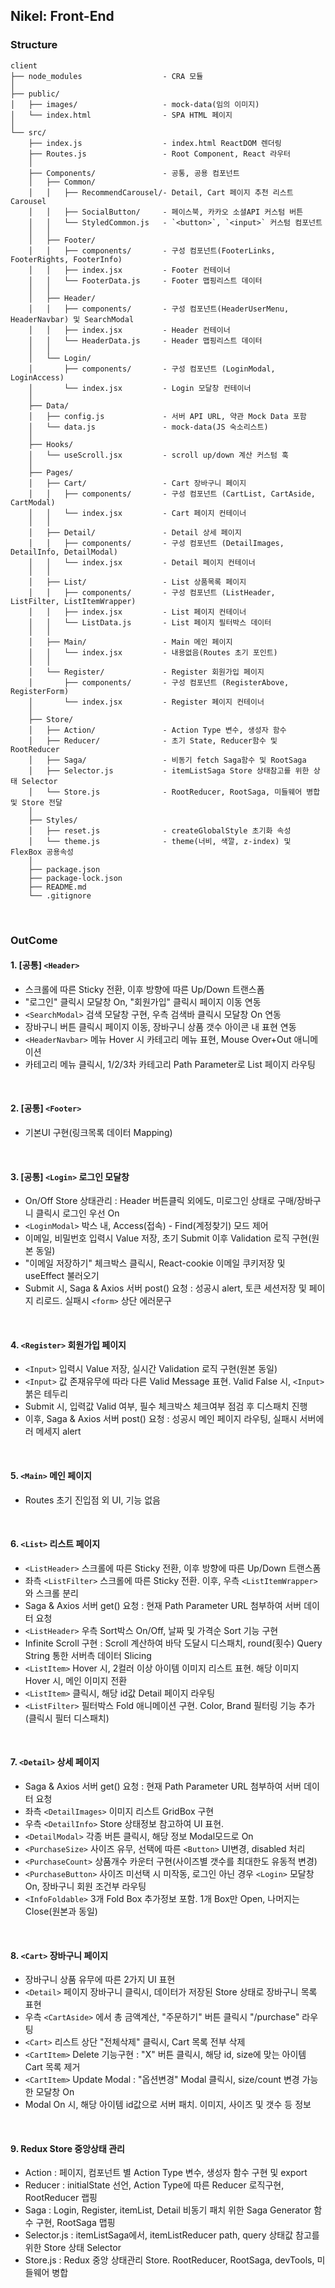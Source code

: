 ## Nikel: Front-End
### Structure
```
client
├── node_modules                  - CRA 모듈
│
├── public/                   
│   ├── images/                   - mock-data(임의 이미지)
│   └── index.html                - SPA HTML 페이지
│
└── src/                      
    ├── index.js                  - index.html ReactDOM 렌더링
    ├── Routes.js                 - Root Component, React 라우터
    │ 
    ├── Components/               - 공통, 공용 컴포넌트
    │   ├── Common/
    │   │   ├── RecommendCarousel/- Detail, Cart 페이지 추천 리스트 Carousel
    │   │   ├── SocialButton/     - 페이스북, 카카오 소셜API 커스텀 버튼
    │   │   └── StyledCommon.js   - `<button>`, `<input>` 커스텀 컴포넌트
    │   │
    │   ├── Footer/               
    │   │   ├── components/       - 구성 컴포넌트(FooterLinks, FooterRights, FooterInfo)
    │   │   ├── index.jsx         - Footer 컨테이너
    │   │   └── FooterData.js     - Footer 맵핑리스트 데이터
    │   │
    │   ├── Header/               
    │   │   ├── components/       - 구성 컴포넌트(HeaderUserMenu, HeaderNavbar) 및 SearchModal
    │   │   ├── index.jsx         - Header 컨테이너
    │   │   └── HeaderData.js     - Header 맵핑리스트 데이터
    │   │
    │   └── Login/               
    │       ├── components/       - 구성 컴포넌트 (LoginModal, LoginAccess)
    │       └── index.jsx         - Login 모달창 컨테이너
    │ 
    ├── Data/                     
    │   ├── config.js             - 서버 API URL, 약관 Mock Data 포함
    │   └── data.js               - mock-data(JS 숙소리스트)
    │ 
    ├── Hooks/                     
    │   └── useScroll.jsx         - scroll up/down 계산 커스텀 훅
    │
    ├── Pages/
    │   ├── Cart/                 - Cart 장바구니 페이지
    │   │   ├── components/       - 구성 컴포넌트 (CartList, CartAside, CartModal)
    │   │   └── index.jsx         - Cart 페이지 컨테이너
    │   │
    │   ├── Detail/               - Detail 상세 페이지
    │   │   ├── components/       - 구성 컴포넌트 (DetailImages, DetailInfo, DetailModal)
    │   │   └── index.jsx         - Detail 페이지 컨테이너
    │   │
    │   ├── List/                 - List 상품목록 페이지
    │   │   ├── components/       - 구성 컴포넌트 (ListHeader, ListFilter, ListItemWrapper)
    │   │   ├── index.jsx         - List 페이지 컨테이너
    │   │   └── ListData.js       - List 페이지 필터박스 데이터
    │   │
    │   ├── Main/                 - Main 메인 페이지
    │   │   └── index.jsx         - 내용없음(Routes 초기 포인트)
    │   │
    │   └── Register/             - Register 회원가입 페이지
    │       ├── components/       - 구성 컴포넌트 (RegisterAbove, RegisterForm)
    │       └── index.jsx         - Register 페이지 컨테이너
    │
    ├── Store/                     
    │   ├── Action/               - Action Type 변수, 생성자 함수
    │   ├── Reducer/              - 초기 State, Reducer함수 및 RootReducer
    │   ├── Saga/                 - 비동기 fetch Saga함수 및 RootSaga
    │   ├── Selector.js           - itemListSaga Store 상태참고를 위한 상태 Selector
    │   └── Store.js              - RootReducer, RootSaga, 미들웨어 병합 및 Store 전달
    │     
    ├── Styles/                     
    │   ├── reset.js              - createGlobalStyle 초기화 속성
    │   └── theme.js              - theme(너비, 색깔, z-index) 및 FlexBox 공용속성
    │
    ├── package.json
    ├── package-lock.json
    ├── README.md
    └── .gitignore

```
<br />

### OutCome
#### 1. [공통] `<Header>`
- 스크롤에 따른 Sticky 전환, 이후 방향에 따른 Up/Down 트랜스폼
- "로그인" 클릭시 모달창 On, "회원가입" 클릭시 페이지 이동 연동
- `<SearchModal>` 검색 모달창 구현, 우측 검색바 클릭시 모달창 On 연동
- 장바구니 버튼 클릭시 페이지 이동, 장바구니 상품 갯수 아이콘 내 표현 연동
- `<HeaderNavbar>` 메뉴 Hover 시 카테고리 메뉴 표현, Mouse Over+Out 애니메이션
- 카테고리 메뉴 클릭시, 1/2/3차 카테고리 Path Parameter로 List 페이지 라우팅
<br />

#### 2. [공통] `<Footer>`
- 기본UI 구현(링크목록 데이터 Mapping)
<br />

#### 3. [공통] `<Login>` 로그인 모달창
- On/Off Store 상태관리 : Header 버튼클릭 외에도, 미로그인 상태로 구매/장바구니 클릭시 로그인 우선 On
- `<LoginModal>` 박스 내, Access(접속) - Find(계정찾기) 모드 제어
- 이메일, 비밀번호 입력시 Value 저장, 초기 Submit 이후 Validation 로직 구현(원본 동일)
- "이메일 저장하기" 체크박스 클릭시, React-cookie 이메일 쿠키저장 및 useEffect 불러오기
- Submit 시, Saga & Axios 서버 post() 요청 : 성공시 alert, 토큰 세션저장 및 페이지 리로드. 실패시 `<form>` 상단 에러문구
<br />

#### 4. `<Register>` 회원가입 페이지
- `<Input>` 입력시 Value 저장, 실시간 Validation 로직 구현(원본 동일)
- `<Input>` 값 존재유무에 따라 다른 Valid Message 표현. Valid False 시, `<Input>` 붉은 테두리
- Submit 시, 입력값 Valid 여부, 필수 체크박스 체크여부 점검 후 디스패치 진행
- 이후, Saga & Axios 서버 post() 요청 : 성공시 메인 페이지 라우팅, 실패시 서버에러 메세지 alert
<br />

#### 5. `<Main>` 메인 페이지
- Routes 초기 진입점 외 UI, 기능 없음
<br />

#### 6. `<List>` 리스트 페이지
- `<ListHeader>` 스크롤에 따른 Sticky 전환, 이후 방향에 따른 Up/Down 트랜스폼
- 좌측 `<ListFilter>` 스크롤에 따른 Sticky 전환. 이후, 우측 `<ListItemWrapper>` 와 스크롤 분리
- Saga & Axios 서버 get() 요청 : 현재 Path Parameter URL 첨부하여 서버 데이터 요청
- `<ListHeader>` 우측 Sort박스 On/Off, 날짜 및 가격순 Sort 기능 구현
- Infinite Scroll 구현 : Scroll 계산하여 바닥 도달시 디스패치, round(횟수) Query String 통한 서버측 데이터 Slicing
- `<ListItem>` Hover 시, 2컬러 이상 아이템 이미지 리스트 표현. 해당 이미지 Hover 시, 메인 이미지 전환
- `<ListItem>` 클릭시, 해당 id값 Detail 페이지 라우팅
- `<ListFilter>` 필터박스 Fold 애니메이션 구현. Color, Brand 필터링 기능 추가(클릭시 필터 디스패치)
<br />

#### 7. `<Detail>` 상세 페이지
- Saga & Axios 서버 get() 요청 : 현재 Path Parameter URL 첨부하여 서버 데이터 요청
- 좌측 `<DetailImages>` 이미지 리스트 GridBox 구현
- 우측 `<DetailInfo>` Store 상태정보 참고하여 UI 표현.
- `<DetailModal>` 각종 버튼 클릭시, 해당 정보 Modal모드로 On
- `<PurchaseSize>` 사이즈 유무, 선택에 따른 `<Button>` UI변경, disabled 처리
- `<PurchaseCount>` 상품개수 카운터 구현(사이즈별 갯수를 최대한도 유동적 변경)
- `<PurchaseButton>` 사이즈 미선택 시 미작동, 로그인 아닌 경우 `<Login>` 모달창 On, 장바구니 회원 조건부 라우팅
- `<InfoFoldable>` 3개 Fold Box 추가정보 포함. 1개 Box만 Open, 나머지는 Close(원본과 동일)
<br />

#### 8. `<Cart>` 장바구니 페이지
- 장바구니 상품 유무에 따른 2가지 UI 표현
- `<Detail>` 페이지 장바구니 클릭시, 데이터가 저장된 Store 상태로 장바구니 목록 표현
- 우측 `<CartAside>` 에서 총 금액계산, "주문하기" 버튼 클릭시 "/purchase" 라우팅
- `<Cart>` 리스트 상단 "전체삭제" 클릭시, Cart 목록 전부 삭제
- `<CartItem>` Delete 기능구현 : "X" 버튼 클릭시, 해당 id, size에 맞는 아이템 Cart 목록 제거
- `<CartItem>` Update Modal : "옵션변경" Modal 클릭시, size/count 변경 가능한 모달창 On
- Modal On 시, 해당 아이템 id값으로 서버 패치. 이미지, 사이즈 및 갯수 등 정보 
<br />

#### 9. Redux Store 중앙상태 관리
- Action : 페이지, 컴포넌트 별 Action Type 변수, 생성자 함수 구현 및 export
- Reducer : initialState 선언, Action Type에 따른 Reducer 로직구현, RootReducer 랩핑
- Saga : Login, Register, itemList, Detail 비동기 패치 위한 Saga Generator 함수 구현, RootSaga 맵핑
- Selector.js : itemListSaga에서, itemListReducer path, query 상태값 참고를 위한 Store 상태 Selector
- Store.js : Redux 중앙 상태관리 Store. RootReducer, RootSaga, devTools, 미들웨어 병합
